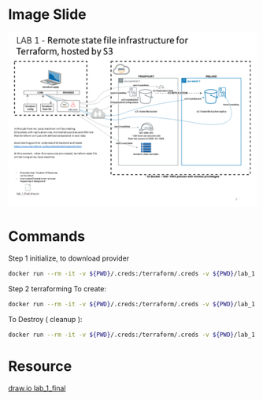 # Image Slide
![L1FINAL](resources/lab_1.PNG)

# Commands
Step 1 initialize, to download provider
```bash
docker run --rm -it -v ${PWD}/.creds:/terraform/.creds -v ${PWD}/lab_1:/terraform -w=/terraform --user "$(id -u):$(id -g)" hashicorp/terraform:0.12.28 init
```

Step 2 terraforming
To create:
```bash
docker run --rm -it -v ${PWD}/.creds:/terraform/.creds -v ${PWD}/lab_1:/terraform -w=/terraform --user "$(id -u):$(id -g)" hashicorp/terraform:0.12.28 apply -var-file /terraform/root_module.tfvars.json 
```

To Destroy ( cleanup ):
```bash
docker run --rm -it -v ${PWD}/.creds:/terraform/.creds -v ${PWD}/lab_1:/terraform -w=/terraform --user "$(id -u):$(id -g)" hashicorp/terraform:0.12.28 destroy -var-file /terraform/root_module.tfvars.json
```

# Resource
[draw.io lab_1_final](resources/lab_1_final.drawio)

